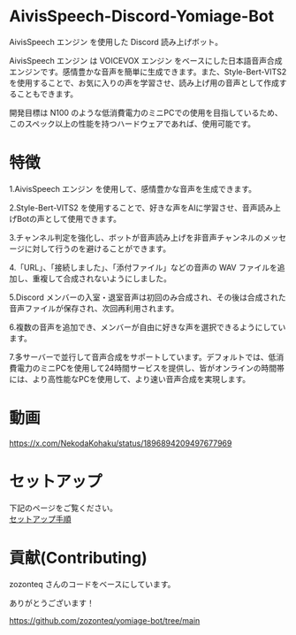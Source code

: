 # AivisSpeech-Discord-Yomiage-Bot
AivisSpeech エンジン を使用した Discord 読み上げボット。

AivisSpeech エンジン は VOICEVOX エンジン をベースにした日本語音声合成エンジンです。感情豊かな音声を簡単に生成できます。また、Style-Bert-VITS2 を使用することで、お気に入りの声を学習させ、読み上げ用の音声として作成することもできます。

開発目標は N100 のような低消費電力のミニPCでの使用を目指しているため、このスペック以上の性能を持つハードウェアであれば、使用可能です。

# 特徴
1.AivisSpeech エンジン を使用して、感情豊かな音声を生成できます。

2.Style-Bert-VITS2 を使用することで、好きな声をAIに学習させ、音声読み上げBotの声として使用できます。

3.チャンネル判定を強化し、ボットが音声読み上げを非音声チャンネルのメッセージに対して行うのを避けることができます。

4.「URL」、「接続しました」、「添付ファイル」などの音声の WAV ファイルを追加し、重複して合成されないようにしました。

5.Discord メンバーの入室・退室音声は初回のみ合成され、その後は合成された音声ファイルが保存され、次回再利用されます。

6.複数の音声を追加でき、メンバーが自由に好きな声を選択できるようにしています。

7.多サーバーで並行して音声合成をサポートしています。デフォルトでは、低消費電力のミニPCを使用して24時間サービスを提供し、皆がオンラインの時間帯には、より高性能なPCを使用して、より速い音声合成を実現します。


# 動画
https://x.com/NekodaKohaku/status/1896894209497677969

# セットアップ
下記のページをご覧ください。  
[セットアップ手順](https://note.com/nekodakohaku/n/n13906704167c)

# 貢献(Contributing)
zozonteq さんのコードをベースにしています。

ありがとうございます！

https://github.com/zozonteq/yomiage-bot/tree/main
